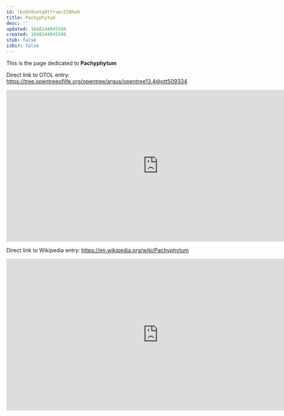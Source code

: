 ```yaml
---
id: lbvbh9imtq0tfrvpc538hw9
title: Pachyphytum
desc: ''
updated: 1648144045508
created: 1648144045508
stub: false
isDir: false
---
```

This is the page dedicated to **Pachyphytum**


Direct link to OTOL entry: https://tree.opentreeoflife.org/opentree/argus/opentree13.4@ott509334



<html>
    <body>
    <iframe src="https://tree.opentreeoflife.org/opentree/argus/opentree13.4@ott509334"
    width="800" height="400" frameborder="0" allowfullscreen> </iframe>
    </body>
</html>
    


Direct link to Wikipedia entry: https://en.wikipedia.org/wiki/Pachyphytum



<html>
    <body>
    <iframe src="https://en.wikipedia.org/wiki/Pachyphytum"
    width="800" height="400" frameborder="0" allowfullscreen> </iframe>
    </body>
</html>
    
